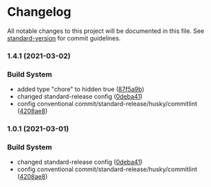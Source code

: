 # Changelog

All notable changes to this project will be documented in this file. See [standard-version](https://github.com/conventional-changelog/standard-version) for commit guidelines.

### 1.4.1 (2021-03-02)


### Build System

* added type "chore" to hidden true ([87f5a9b](https://github.com/bildvitta/asteroid/commit/87f5a9b5856edc5d49e1f3cfdbc45e42712bda90))
* changed standard-release config ([0deba41](https://github.com/bildvitta/asteroid/commit/0deba41e6cdf0adaffe69a046e8f75bd9598b660))
* config conventional commit/standard-release/husky/commitlint ([4208ae8](https://github.com/bildvitta/asteroid/commit/4208ae8752bdd507aad1f6080266c9d9035436eb))

### 1.0.1 (2021-03-01)


### Build System

* changed standard-release config ([0deba41](https://github.com/bildvitta/asteroid/commit/0deba41e6cdf0adaffe69a046e8f75bd9598b660))
* config conventional commit/standard-release/husky/commitlint ([4208ae8](https://github.com/bildvitta/asteroid/commit/4208ae8752bdd507aad1f6080266c9d9035436eb))
